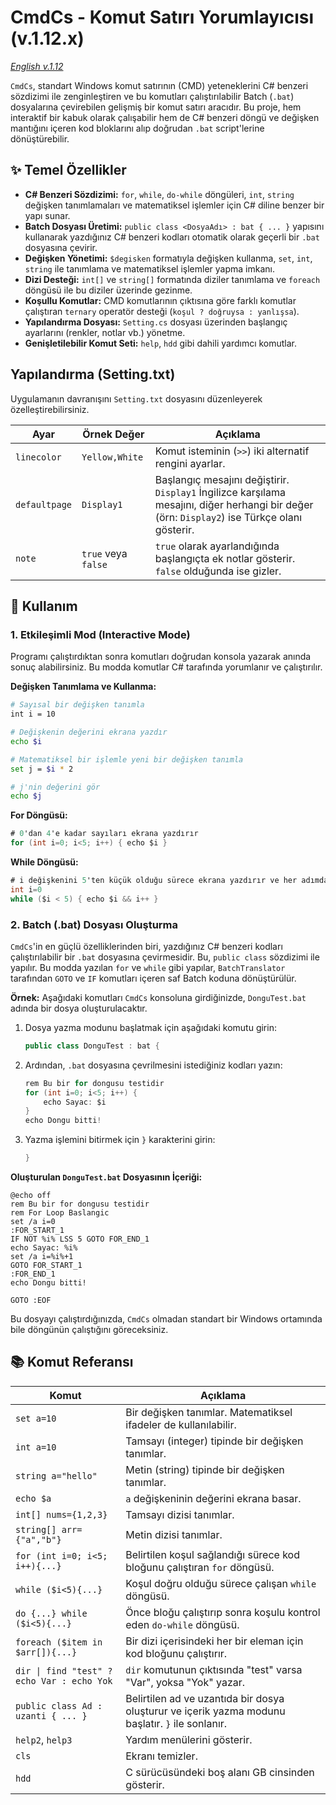 # CmdCs - Komut Satırı Yorumlayıcısı (v.1.12.x)

[_English v.1.12_](document_cmdcs_v.1.12.x.ing.md)

`CmdCs`, standart Windows komut satırının (CMD) yeteneklerini C# benzeri sözdizimi ile zenginleştiren ve bu komutları çalıştırılabilir Batch (`.bat`) dosyalarına çevirebilen gelişmiş bir komut satırı aracıdır. Bu proje, hem interaktif bir kabuk olarak çalışabilir hem de C# benzeri döngü ve değişken mantığını içeren kod bloklarını alıp doğrudan `.bat` script'lerine dönüştürebilir.

## ✨ Temel Özellikler

- **C# Benzeri Sözdizimi:** `for`, `while`, `do-while` döngüleri, `int`, `string` değişken tanımlamaları ve matematiksel işlemler için C# diline benzer bir yapı sunar.
- **Batch Dosyası Üretimi:** `public class <DosyaAdı> : bat { ... }` yapısını kullanarak yazdığınız C# benzeri kodları otomatik olarak geçerli bir `.bat` dosyasına çevirir.
- **Değişken Yönetimi:** `$degisken` formatıyla değişken kullanma, `set`, `int`, `string` ile tanımlama ve matematiksel işlemler yapma imkanı.
- **Dizi Desteği:** `int[]` ve `string[]` formatında diziler tanımlama ve `foreach` döngüsü ile bu diziler üzerinde gezinme.
- **Koşullu Komutlar:** CMD komutlarının çıktısına göre farklı komutlar çalıştıran `ternary` operatör desteği (`koşul ? doğruysa : yanlışsa`).
- **Yapılandırma Dosyası:** `Setting.cs` dosyası üzerinden başlangıç ayarlarını (renkler, notlar vb.) yönetme.
- **Genişletilebilir Komut Seti:** `help`, `hdd` gibi dahili yardımcı komutlar.

## Yapılandırma (Setting.txt)

Uygulamanın davranışını `Setting.txt` dosyasını düzenleyerek özelleştirebilirsiniz.

| Ayar          | Örnek Değer         | Açıklama                                                                                                                                      |
| ------------- | ------------------- | --------------------------------------------------------------------------------------------------------------------------------------------- |
| `linecolor`   | `Yellow,White`      | Komut isteminin (`>>`) iki alternatif rengini ayarlar.                                                                                        |
| `defaultpage` | `Display1`          | Başlangıç mesajını değiştirir. `Display1` İngilizce karşılama mesajını, diğer herhangi bir değer (örn: `Display2`) ise Türkçe olanı gösterir. |
| `note`        | `true` veya `false` | `true` olarak ayarlandığında başlangıçta ek notlar gösterir. `false` olduğunda ise gizler.                                                    |

## 🚀 Kullanım

### 1. Etkileşimli Mod (Interactive Mode)

Programı çalıştırdıktan sonra komutları doğrudan konsola yazarak anında sonuç alabilirsiniz. Bu modda komutlar C# tarafında yorumlanır ve çalıştırılır.

**Değişken Tanımlama ve Kullanma:**

```bash
# Sayısal bir değişken tanımla
int i = 10

# Değişkenin değerini ekrana yazdır
echo $i

# Matematiksel bir işlemle yeni bir değişken tanımla
set j = $i * 2

# j'nin değerini gör
echo $j
```

**For Döngüsü:**

```csharp
# 0'dan 4'e kadar sayıları ekrana yazdırır
for (int i=0; i<5; i++) { echo $i }
```

**While Döngüsü:**

```csharp
# i değişkenini 5'ten küçük olduğu sürece ekrana yazdırır ve her adımda bir artırır
int i=0
while ($i < 5) { echo $i && i++ }
```

### 2. Batch (.bat) Dosyası Oluşturma

`CmdCs`'in en güçlü özelliklerinden biri, yazdığınız C# benzeri kodları çalıştırılabilir bir `.bat` dosyasına çevirmesidir. Bu, `public class` sözdizimi ile yapılır. Bu modda yazılan `for` ve `while` gibi yapılar, `BatchTranslator` tarafından `GOTO` ve `IF` komutları içeren saf Batch koduna dönüştürülür.

**Örnek:**
Aşağıdaki komutları `CmdCs` konsoluna girdiğinizde, `DonguTest.bat` adında bir dosya oluşturulacaktır.

1.  Dosya yazma modunu başlatmak için aşağıdaki komutu girin:

    ```csharp
    public class DonguTest : bat {
    ```

2.  Ardından, `.bat` dosyasına çevrilmesini istediğiniz kodları yazın:

    ```csharp
    rem Bu bir for dongusu testidir
    for (int i=0; i<5; i++) {
        echo Sayac: $i
    }
    echo Dongu bitti!
    ```

3.  Yazma işlemini bitirmek için `}` karakterini girin:
    ```csharp
    }
    ```

**Oluşturulan `DonguTest.bat` Dosyasının İçeriği:**

```batch
@echo off
rem Bu bir for dongusu testidir
rem For Loop Baslangic
set /a i=0
:FOR_START_1
IF NOT %i% LSS 5 GOTO FOR_END_1
echo Sayac: %i%
set /a i=%i%+1
GOTO FOR_START_1
:FOR_END_1
echo Dongu bitti!

GOTO :EOF
```

Bu dosyayı çalıştırdığınızda, `CmdCs` olmadan standart bir Windows ortamında bile döngünün çalıştığını göreceksiniz.

## 📚 Komut Referansı

| Komut                                      | Açıklama                                                                                         |
| ------------------------------------------ | ------------------------------------------------------------------------------------------------ |
| `set a=10`                                 | Bir değişken tanımlar. Matematiksel ifadeler de kullanılabilir.                                  |
| `int a=10`                                 | Tamsayı (integer) tipinde bir değişken tanımlar.                                                 |
| `string a="hello"`                         | Metin (string) tipinde bir değişken tanımlar.                                                    |
| `echo $a`                                  | `a` değişkeninin değerini ekrana basar.                                                          |
| `int[] nums={1,2,3}`                       | Tamsayı dizisi tanımlar.                                                                         |
| `string[] arr={"a","b"}`                   | Metin dizisi tanımlar.                                                                           |
| `for (int i=0; i<5; i++){...}`             | Belirtilen koşul sağlandığı sürece kod bloğunu çalıştıran `for` döngüsü.                         |
| `while ($i<5){...}`                        | Koşul doğru olduğu sürece çalışan `while` döngüsü.                                               |
| `do {...} while ($i<5){...}`               | Önce bloğu çalıştırıp sonra koşulu kontrol eden `do-while` döngüsü.                              |
| `foreach ($item in $arr[]){...}`           | Bir dizi içerisindeki her bir eleman için kod bloğunu çalıştırır.                                |
| `dir \| find "test" ? echo Var : echo Yok` | `dir` komutunun çıktısında "test" varsa "Var", yoksa "Yok" yazar.                                |
| `public class Ad : uzanti { ... }`         | Belirtilen ad ve uzantıda bir dosya oluşturur ve içerik yazma modunu başlatır. `}` ile sonlanır. |
| `help2`, `help3`                           | Yardım menülerini gösterir.                                                                      |
| `cls`                                      | Ekranı temizler.                                                                                 |
| `hdd`                                      | C sürücüsündeki boş alanı GB cinsinden gösterir.                                                 |
